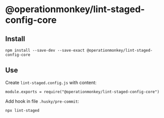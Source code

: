 # @operationmonkey/lint-staged-config-core

## Install

```
npm install --save-dev --save-exact @operationmonkey/lint-staged-config-core
```

## Use

Create `lint-staged.config.js` with content:

```
module.exports = require("@operationmonkey/lint-staged-config-core")
```

Add hook in file `.husky/pre-commit`:

```
npx lint-staged
```

